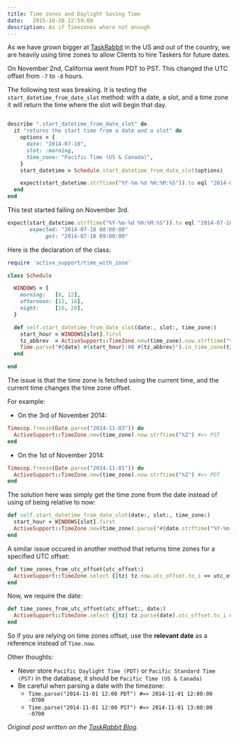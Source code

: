 ```yaml
---
title: Time zones and Daylight Saving Time
date:   2015-10-28 22:59:00
description: As if Timezones where not enough
---
```


As we have grown bigger at [TaskRabbit](https://www.taskrabbit.com) in the US and out of the country, we are heavily using time zones to allow Clients to hire Taskers for future dates.

On November 2nd, California went from PDT to PST. This changed the UTC offset from `-7` to `-8` hours.

The following test was breaking. It is testing the `start_datetime_from_date_slot` method: with a date, a slot, and a time zone it will return the time where the slot will begin that day.

```ruby

describe ".start_datetime_from_date_slot" do
  it "returns the start time from a date and a slot" do
    options = {
      date: "2014-07-18",
      slot: :morning,
      time_zone: "Pacific Time (US & Canada)",
    }
    start_datetime = Schedule.start_datetime_from_date_slot(options)

    expect(start_datetime.strftime("%Y-%m-%d %H:%M:%S")).to eql "2014-07-18 08:00:00"
  end
end

```

This test started failing on November 3rd.

```ruby
expect(start_datetime.strftime("%Y-%m-%d %H:%M:%S")).to eql "2014-07-18 08:00:00"
       expected: "2014-07-18 08:00:00"
            got: "2014-07-18 09:00:00"

```

Here is the declaration of the class:

```ruby
require 'active_support/time_with_zone'

class Schedule

  WINDOWS = {
    morning:   [8, 12],
    afternoon: [12, 16],
    night:     [16, 20],
  }

  def self.start_datetime_from_date_slot(date:, slot:, time_zone:)
    start_hour = WINDOWS[slot].first
    tz_abbrev  = ActiveSupport::TimeZone.new(time_zone).now.strftime("%Z")
    Time.parse("#{date} #{start_hour}:00 #{tz_abbrev}").in_time_zone(time_zone)
  end

end
```

The issue is that the time zone is fetched using the current time, and the current time changes the time zone offset.

For example:

- On the 3rd of November 2014:

```ruby
Timecop.freeze(Date.parse("2014-11-03")) do
  ActiveSupport::TimeZone.new(time_zone).now.strftime("%Z") #=> PST
end
```

- On the 1st of November 2014:

```ruby
Timecop.freeze(Date.parse("2014-11-01")) do
  ActiveSupport::TimeZone.new(time_zone).now.strftime("%Z") #=> PDT
end
```

The solution here was simply get the time zone from the date instead of using of being relative to now:

```ruby
def self.start_datetime_from_date_slot(date:, slot:, time_zone:)
  start_hour = WINDOWS[slot].first
  ActiveSupport::TimeZone.new(time_zone).parse("#{date.strftime("%Y-%m-%d")} #{start_hour}:00")
end
```

A similar issue occured in another method that returns time zones for a specified UTC offset:

```ruby
def time_zones_from_utc_offset(utc_offset:)
  ActiveSupport::TimeZone.select {|tz| tz.now.utc_offset.to_i == utc_offset }
end
```

Now, we require the date:

```ruby
def time_zones_from_utc_offset(utc_offset:, date:)
  ActiveSupport::TimeZone.select {|tz| tz.parse(date).utc_offset.to_i == utc_offset }
end
```

So if you are relying on time zones offset, use the **relevant date** as a reference instead of `Time.now`.

Other thoughts:

- Never store `Pacific Daylight Time (PDT)` or `Pacific Standard Time (PST)` in the database, it should be `Pacific Time (US & Canada)`
- Be careful when parsing a date with the timezone:
  - `Time.parse("2014-11-01 12:00 PDT") #=> 2014-11-01 12:00:00 -0700`
  - `Time.parse("2014-11-01 12:00 PST") #=> 2014-11-01 13:00:00 -0700`

*Original post written on the [TaskRabbit Blog](http://tech.taskrabbit.com/blog/2014/11/07/time-zones-and-daylight-saving-time/).*
